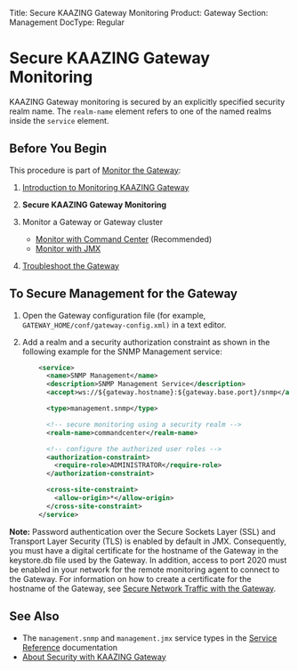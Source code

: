 Title: Secure KAAZING Gateway Monitoring
Product: Gateway
Section: Management
DocType: Regular

Secure KAAZING Gateway Monitoring
====================================================================================

KAAZING Gateway monitoring is secured by an explicitly specified security realm name. The `realm-name` element refers to one of the named realms inside the `service` element.

Before You Begin
----------------

This procedure is part of [Monitor the Gateway](o_monitor.md):

1.  [Introduction to Monitoring KAAZING Gateway](o_monitor.md#introduction-to-monitoring-kaazing-gateway)
2.  **Secure KAAZING Gateway Monitoring**
3.  Monitor a Gateway or Gateway cluster
    -   [Monitor with Command Center](p_monitor_cc.md) (Recommended)
    -   [Monitor with JMX](p_monitor_jmx.md)

4.  [Troubleshoot the Gateway](../troubleshooting/o_troubleshoot.md)

To Secure Management for the Gateway
---------------------------------------

1.  Open the Gateway configuration file (for example, `GATEWAY_HOME/conf/gateway-config.xml)` in a text editor.
2.  Add a realm and a security authorization constraint as shown in the following example for the SNMP Management service:

    ``` xml
        <service>
          <name>SNMP Management</name>
          <description>SNMP Management Service</description>
          <accept>ws://${gateway.hostname}:${gateway.base.port}/snmp</accept>

          <type>management.snmp</type>

          <!-- secure monitoring using a security realm -->
          <realm-name>commandcenter</realm-name>

          <!-- configure the authorized user roles -->
          <authorization-constraint>
            <require-role>ADMINISTRATOR</require-role>
          </authorization-constraint>

          <cross-site-constraint>
            <allow-origin>*</allow-origin>
          </cross-site-constraint>
        </service>
    ```

**Note:** Password authentication over the Secure Sockets Layer (SSL) and Transport Layer Security (TLS) is enabled by default in JMX. Consequently, you must have a digital certificate for the hostname of the Gateway in the keystore.db file used by the Gateway. In addition, access to port 2020 must be enabled in your network for the remote monitoring agent to connect to the Gateway. For information on how to create a certificate for the hostname of the Gateway, see [Secure Network Traffic with the Gateway](../security/o_tls.md).

See Also
------------------------------

-   The `management.snmp` and `management.jmx` service types in the [Service Reference](../admin-reference/r_configure_gateway_service.md) documentation
-   [About Security with KAAZING Gateway](../security/c_security_about.md)
